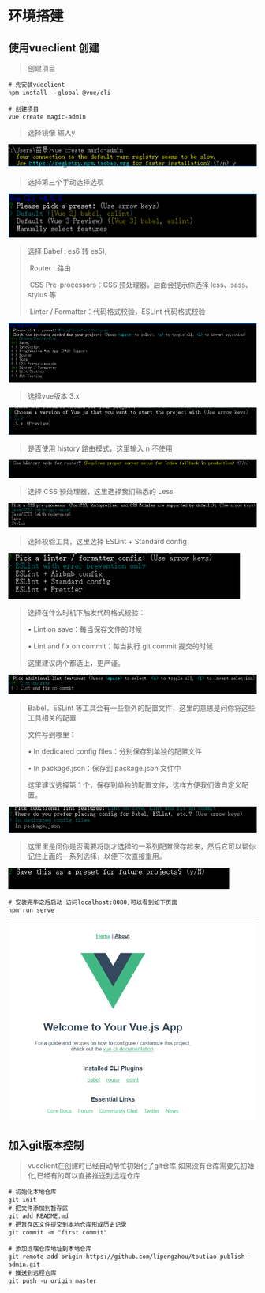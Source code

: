 # 环境搭建

## 使用vueclient 创建

> 创建项目

```shell
# 先安装vueclient
npm install --global @vue/cli

# 创建项目
vue create magic-admin
```

> 选择镜像 输入y

![image-20201105170023704](../images/image-20201105170023704.png) 

> 选择第三个手动选择选项

![image-20201105170619707](../images/image-20201105170619707.png) 

> 选择 Babel  : es6 转 es5),
>
> ​		 Router : 路由
>
> ​		 CSS Pre-processors：CSS 预处理器，后面会提示你选择 less、sass、stylus 等 
>
> ​		 Linter / Formatter：代码格式校验，ESLint 代码格式校验

![image-20201105170751257](../images/image-20201105170751257.png)

> 选择vue版本 3.x

![image-20201105171035135](../images/image-20201105171035135.png) 

> 是否使用 history 路由模式，这里输入 n 不使用

![image-20201105171101967](../images/image-20201105171101967.png)

>选择 CSS 预处理器，这里选择我们熟悉的 Less

![image-20201105171221526](../images/image-20201105171221526.png)

> 选择校验工具，这里选择 ESLint + Standard config

![image-20201105171247510](../images/image-20201105171247510.png) 

> 选择在什么时机下触发代码格式校验： 
>
> • Lint on save：每当保存文件的时候 
>
> • Lint and fix on commit：每当执行 git commit 提交的时候 
>
> 这里建议两个都选上，更严谨。

![image-20201105171326279](../images/image-20201105171326279.png)

> Babel、ESLint 等工具会有一些额外的配置文件，这里的意思是问你将这些工具相关的配置
>
> 文件写到哪里：
>
> • In dedicated config files：分别保存到单独的配置文件
>
> • In package.json：保存到 package.json 文件中
>
> 这里建议选择第 1 个，保存到单独的配置文件，这样方便我们做自定义配置。

![image-20201105171351457](../images/image-20201105171351457.png) 

>  这里里是问你是否需要将刚才选择的一系列配置保存起来，然后它可以帮你记住上面的一系列选择，以便下次直接重用。

![image-20201105171429199](../images/image-20201105171429199.png) 

```shell
# 安装完毕之后启动 访问localhost:8080,可以看到如下页面
npm run serve
```

![image-20201105172421981](../images/image-20201105172421981.png)

## 加入git版本控制

> vueclient在创建时已经自动帮忙初始化了git仓库,如果没有仓库需要先初始化,已经有的可以直接推送到远程仓库

```shell
# 初始化本地仓库
git init
# 把文件添加到暂存区
git add README.md
# 把暂存区文件提交到本地仓库形成历史记录
git commit -m "first commit"

# 添加远端仓库地址到本地仓库
git remote add origin https://github.com/lipengzhou/toutiao-publish-admin.git
# 推送到远程仓库
git push -u origin master
```


